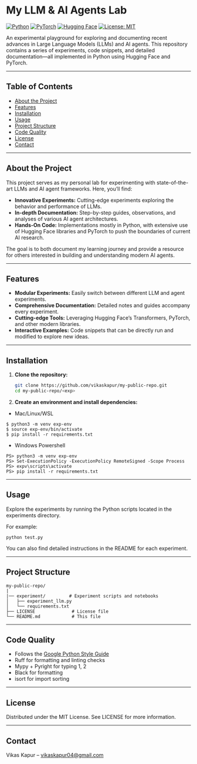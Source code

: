 # My LLM & AI Agents Lab

[![Python](https://img.shields.io/badge/Python-3.8%2B-blue.svg)](https://www.python.org)
[![PyTorch](https://img.shields.io/badge/PyTorch-1.9%2B-orange.svg)](https://pytorch.org)
[![Hugging Face](https://img.shields.io/badge/HuggingFace-Transformers-red.svg)](https://huggingface.co/transformers)
[![License: MIT](https://img.shields.io/badge/License-MIT-green.svg)](LICENSE)

An experimental playground for exploring and documenting recent advances in Large Language Models (LLMs) and AI agents. This repository contains a series of experiments, code snippets, and detailed documentation—all implemented in Python using Hugging Face and PyTorch.

---

## Table of Contents

- [About the Project](#about-the-project)
- [Features](#features)
- [Installation](#installation)
- [Usage](#usage)
- [Project Structure](#project-structure)
- [Code Quality](#code-quality)
- [License](#license)
- [Contact](#contact)

---

## About the Project

This project serves as my personal lab for experimenting with state-of-the-art LLMs and AI agent frameworks. Here, you’ll find:

- **Innovative Experiments:** Cutting-edge experiments exploring the behavior and performance of LLMs.
- **In-depth Documentation:** Step-by-step guides, observations, and analyses of various AI agent architectures.
- **Hands-On Code:** Implementations mostly in Python, with extensive use of Hugging Face libraries and PyTorch to push the boundaries of current AI research.

The goal is to both document my learning journey and provide a resource for others interested in building and understanding modern AI agents.

---

## Features

- **Modular Experiments:** Easily switch between different LLM and agent experiments.
- **Comprehensive Documentation:** Detailed notes and guides accompany every experiment.
- **Cutting-edge Tools:** Leveraging Hugging Face’s Transformers, PyTorch, and other modern libraries.
- **Interactive Examples:** Code snippets that can be directly run and modified to explore new ideas.

---

## Installation

1. **Clone the repository:**
   ```bash
   git clone https://github.com/vikaskapur/my-public-repo.git
   cd my-public-repo/<exp>
   ```

2. **Create an environment and install dependencies:**

 - Mac/Linux/WSL
```
$ python3 -m venv exp-env
$ source exp-env/bin/activate
$ pip install -r requirements.txt
```
- Windows Powershell
```
PS> python3 -m venv exp-env
PS> Set-ExecutionPolicy -ExecutionPolicy RemoteSigned -Scope Process
PS> expv\scripts\activate
PS> pip install -r requirements.txt
```

---

## Usage

Explore the experiments by running the Python scripts located in the experiments directory. 

For example:
```
python test.py
```

You can also find detailed instructions in the README for each experiment.

---

## Project Structure

```
my-public-repo/
|
|── experiment/         # Experiment scripts and notebooks
│   ├── experiment_llm.py
│   └── requirements.txt
├── LICENSE              # License file
└── README.md            # This file
```

---

## Code Quality


- Follows the [Google Python Style Guide](https://google.github.io/styleguide/pyguide.html)
- Ruff for formatting and linting checks
- Mypy + Pyright for typing 1, 2
- Black for formatting
- isort for import sorting

---

## License

Distributed under the MIT License. See LICENSE for more information.

---

## Contact

Vikas Kapur – vikaskapur04@gmail.com





